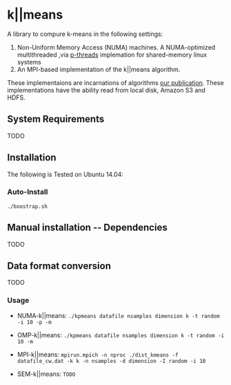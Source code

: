 # k||means

A library to compure k-means in the following settings:
1. Non-Uniform Memory Access (NUMA) machines. A NUMA-optimized multithreaded
    ,via [p-threads](https://computing.llnl.gov/tutorials/pthreads/) implemation for shared-memory linux
    systems
2. An MPI-based implementation of the k||means algorithm.

These implementaions are incarnations of algorithms
[our publication](https://arxiv.org/abs/1606.08905). These implementations have the ability read from local disk, Amazon S3 and HDFS.

## System Requirements
TODO

## Installation
The following is Tested on Ubuntu 14.04:


### Auto-Install
`./boostrap.sh`

## Manual installation -- Dependencies
TODO

## Data format conversion
TODO

### Usage
* NUMA-k||means:
    `./kpmeans datafile nsamples dimension k -t random -i 10 -p -m`

* OMP-k||means:
    `./kpmeans datafile nsamples dimension k -t random -i 10 -m`

* MPI-k||means:
    `mpirun.mpich -n nproc ./dist_kmeans -f datafile_cw.dat -k k -n nsamples -d dimension -I random -i 10`

* SEM-k||means:
    `TODO`
